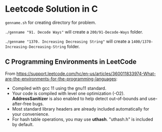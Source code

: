 # Leetcode Solution in C

`genname.sh` for creating directory for problem.

`./genname "91. Decode Ways"` will create a `200/91-Decode-Ways` folder.

`./genname "1370. Increasing Decreasing String"` will create a `1400/1370-Increasing-Decreasing-String` folder.

## C Programming Environments in LeetCode
From https://support.leetcode.com/hc/en-us/articles/360011833974-What-are-the-environments-for-the-programming-languages:
* Compiled with gcc 11 using the gnu11 standard.
* Your code is compiled with level one optimization (-O2). **AddressSanitizer** is also enabled to help detect out-of-bounds and use-after-free bugs.
* Most standard library headers are already included automatically for your convenience.
* For hash table operations, you may use **uthash**. "uthash.h" is included by default. 
